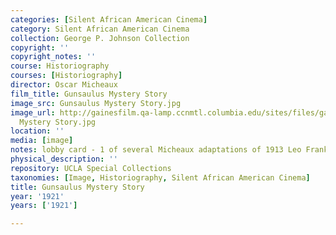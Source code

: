 ```yaml
---
categories: [Silent African American Cinema]
category: Silent African American Cinema
collection: George P. Johnson Collection
copyright: ''
copyright_notes: ''
course: Historiography
courses: [Historiography]
director: Oscar Micheaux
film_title: Gunsaulus Mystery Story
image_src: Gunsaulus Mystery Story.jpg
image_url: http://gainesfilm.qa-lamp.ccnmtl.columbia.edu/sites/files/gainesfilm/images/Gunsaulus
  Mystery Story.jpg
location: ''
media: [image]
notes: lobby card - 1 of several Micheaux adaptations of 1913 Leo Frank murder case
physical_description: ''
repository: UCLA Special Collections
taxonomies: [Image, Historiography, Silent African American Cinema]
title: Gunsaulus Mystery Story
year: '1921'
years: ['1921']

---
```

